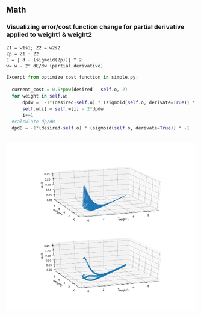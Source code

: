 ## Math 

### Visualizing error/cost function change for partial derivative applied to weight1 & weight2
```
Z1 = w1s1; Z2 = w2s2
Zp = Z1 + Z2
E = | d - (sigmoid(Zp))| ^ 2
w= w - 2* dE/dw (partial derivative)
```

```python
Excerpt from optimize cost function in simple.py:

  current_cost = 0.5*pow(desired - self.o, 2)
  for weight in self.w:
      dpdw =  -1*(desired-self.o) * (sigmoid(self.o, derivate=True)) * self.i[i]
      self.w[i] = self.w[i] - 2*dpdw
      i+=1
  #calculate dp/dB
  dpdB = -1*(desired-self.o) * (sigmoid(self.o, derivate=True)) * -1
        
```
![image](https://github.com/komal-SkyNET/ai-neural-networks/blob/master/gradient-visualization/weight_vs_cost.png)
